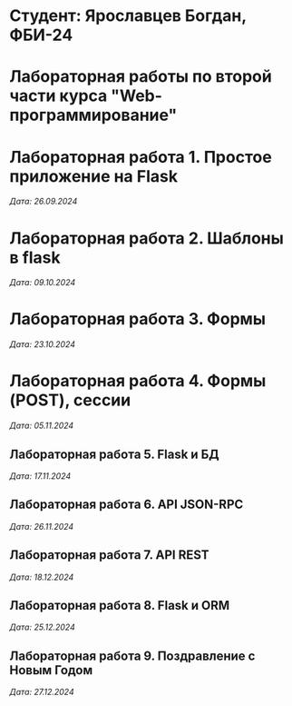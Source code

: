# Студент: Ярославцев Богдан, ФБИ-24

# Лабораторная работы по второй части курса "Web-программирование"

# Лабораторная работа 1. Простое приложение на Flask 

*Дата: 26.09.2024*

# Лабораторная работа 2. Шаблоны в flask

*Дата: 09.10.2024*

# Лабораторная работа 3. Формы

*Дата: 23.10.2024*

# Лабораторная работа 4. Формы (POST), сессии

*Дата: 05.11.2024*

## Лабораторная работа 5. Flask и БД

*Дата: 17.11.2024*

## Лабораторная работа 6. API JSON-RPC
*Дата: 26.11.2024*

## Лабораторная работа 7. API REST
*Дата: 18.12.2024*

## Лабораторная работа 8. Flask и ORM
*Дата: 25.12.2024*

## Лабораторная работа 9. Поздравление с Новым Годом
*Дата: 27.12.2024*
